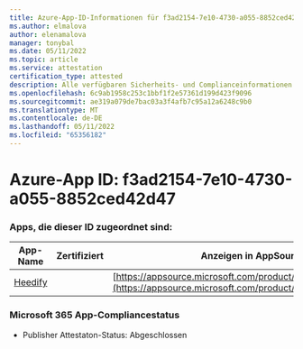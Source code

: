 ```yaml
---
title: Azure-App-ID-Informationen für f3ad2154-7e10-4730-a055-8852ced42d47
ms.author: elmalova
author: elenamalova
manager: tonybal
ms.date: 05/11/2022
ms.topic: article
ms.service: attestation
certification_type: attested
description: Alle verfügbaren Sicherheits- und Complianceinformationen für f3ad2154-7e10-4730-a055-8852ced42d47.
ms.openlocfilehash: 6c9ab1958c253c1bbf1f2e57361d199d423f9096
ms.sourcegitcommit: ae319a079de7bac03a3f4afb7c95a12a6248c9b0
ms.translationtype: MT
ms.contentlocale: de-DE
ms.lasthandoff: 05/11/2022
ms.locfileid: "65356182"
---
```

# <a name="azure-app-id-f3ad2154-7e10-4730-a055-8852ced42d47"></a>Azure-App ID: f3ad2154-7e10-4730-a055-8852ced42d47


### <a name="apps-associated-with-this-id"></a>Apps, die dieser ID zugeordnet sind:
| **App-Name** | **Zertifiziert** | **Anzeigen in AppSource** |
|--------------|---------------|-----------------------|
| [Heedify](../forward/WA200003512.md) |  | [https://appsource.microsoft.com/product/office/WA200003512](https://appsource.microsoft.com/product/office/WA200003512) |

### <a name="microsoft-365-app-compliance-status"></a>Microsoft 365 App-Compliancestatus
- Publisher Attestaton-Status: Abgeschlossen
